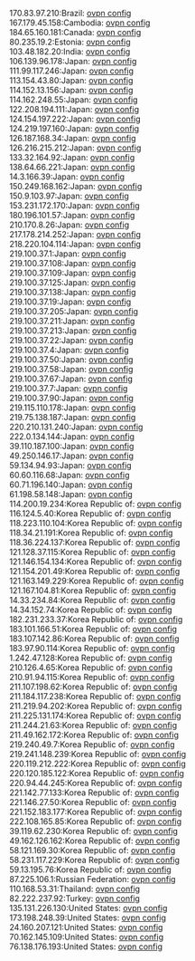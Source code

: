 170.83.97.210:Brazil: [ovpn config](vpn/170_83_97_210.ovpn)  
167.179.45.158:Cambodia: [ovpn config](vpn/167_179_45_158.ovpn)  
184.65.160.181:Canada: [ovpn config](vpn/184_65_160_181.ovpn)  
80.235.19.2:Estonia: [ovpn config](vpn/80_235_19_2.ovpn)  
103.48.182.20:India: [ovpn config](vpn/103_48_182_20.ovpn)  
106.139.96.178:Japan: [ovpn config](vpn/106_139_96_178.ovpn)  
111.99.117.246:Japan: [ovpn config](vpn/111_99_117_246.ovpn)  
113.154.43.80:Japan: [ovpn config](vpn/113_154_43_80.ovpn)  
114.152.13.156:Japan: [ovpn config](vpn/114_152_13_156.ovpn)  
114.162.248.55:Japan: [ovpn config](vpn/114_162_248_55.ovpn)  
122.208.194.111:Japan: [ovpn config](vpn/122_208_194_111.ovpn)  
124.154.197.222:Japan: [ovpn config](vpn/124_154_197_222.ovpn)  
124.219.197.160:Japan: [ovpn config](vpn/124_219_197_160.ovpn)  
126.187.168.34:Japan: [ovpn config](vpn/126_187_168_34.ovpn)  
126.216.215.212:Japan: [ovpn config](vpn/126_216_215_212.ovpn)  
133.32.164.92:Japan: [ovpn config](vpn/133_32_164_92.ovpn)  
138.64.66.221:Japan: [ovpn config](vpn/138_64_66_221.ovpn)  
14.3.166.39:Japan: [ovpn config](vpn/14_3_166_39.ovpn)  
150.249.168.162:Japan: [ovpn config](vpn/150_249_168_162.ovpn)  
150.9.103.97:Japan: [ovpn config](vpn/150_9_103_97.ovpn)  
153.231.172.170:Japan: [ovpn config](vpn/153_231_172_170.ovpn)  
180.196.101.57:Japan: [ovpn config](vpn/180_196_101_57.ovpn)  
210.170.8.26:Japan: [ovpn config](vpn/210_170_8_26.ovpn)  
217.178.214.252:Japan: [ovpn config](vpn/217_178_214_252.ovpn)  
218.220.104.114:Japan: [ovpn config](vpn/218_220_104_114.ovpn)  
219.100.37.1:Japan: [ovpn config](vpn/219_100_37_1.ovpn)  
219.100.37.108:Japan: [ovpn config](vpn/219_100_37_108.ovpn)  
219.100.37.109:Japan: [ovpn config](vpn/219_100_37_109.ovpn)  
219.100.37.125:Japan: [ovpn config](vpn/219_100_37_125.ovpn)  
219.100.37.138:Japan: [ovpn config](vpn/219_100_37_138.ovpn)  
219.100.37.19:Japan: [ovpn config](vpn/219_100_37_19.ovpn)  
219.100.37.205:Japan: [ovpn config](vpn/219_100_37_205.ovpn)  
219.100.37.211:Japan: [ovpn config](vpn/219_100_37_211.ovpn)  
219.100.37.213:Japan: [ovpn config](vpn/219_100_37_213.ovpn)  
219.100.37.22:Japan: [ovpn config](vpn/219_100_37_22.ovpn)  
219.100.37.4:Japan: [ovpn config](vpn/219_100_37_4.ovpn)  
219.100.37.50:Japan: [ovpn config](vpn/219_100_37_50.ovpn)  
219.100.37.58:Japan: [ovpn config](vpn/219_100_37_58.ovpn)  
219.100.37.67:Japan: [ovpn config](vpn/219_100_37_67.ovpn)  
219.100.37.7:Japan: [ovpn config](vpn/219_100_37_7.ovpn)  
219.100.37.90:Japan: [ovpn config](vpn/219_100_37_90.ovpn)  
219.115.110.178:Japan: [ovpn config](vpn/219_115_110_178.ovpn)  
219.75.138.187:Japan: [ovpn config](vpn/219_75_138_187.ovpn)  
220.210.131.240:Japan: [ovpn config](vpn/220_210_131_240.ovpn)  
222.0.134.144:Japan: [ovpn config](vpn/222_0_134_144.ovpn)  
39.110.187.100:Japan: [ovpn config](vpn/39_110_187_100.ovpn)  
49.250.146.17:Japan: [ovpn config](vpn/49_250_146_17.ovpn)  
59.134.94.93:Japan: [ovpn config](vpn/59_134_94_93.ovpn)  
60.60.116.68:Japan: [ovpn config](vpn/60_60_116_68.ovpn)  
60.71.196.140:Japan: [ovpn config](vpn/60_71_196_140.ovpn)  
61.198.58.148:Japan: [ovpn config](vpn/61_198_58_148.ovpn)  
114.200.19.234:Korea Republic of: [ovpn config](vpn/114_200_19_234.ovpn)  
116.124.5.40:Korea Republic of: [ovpn config](vpn/116_124_5_40.ovpn)  
118.223.110.104:Korea Republic of: [ovpn config](vpn/118_223_110_104.ovpn)  
118.34.21.191:Korea Republic of: [ovpn config](vpn/118_34_21_191.ovpn)  
118.36.224.137:Korea Republic of: [ovpn config](vpn/118_36_224_137.ovpn)  
121.128.37.115:Korea Republic of: [ovpn config](vpn/121_128_37_115.ovpn)  
121.146.154.134:Korea Republic of: [ovpn config](vpn/121_146_154_134.ovpn)  
121.154.201.49:Korea Republic of: [ovpn config](vpn/121_154_201_49.ovpn)  
121.163.149.229:Korea Republic of: [ovpn config](vpn/121_163_149_229.ovpn)  
121.167.104.81:Korea Republic of: [ovpn config](vpn/121_167_104_81.ovpn)  
14.33.234.84:Korea Republic of: [ovpn config](vpn/14_33_234_84.ovpn)  
14.34.152.74:Korea Republic of: [ovpn config](vpn/14_34_152_74.ovpn)  
182.231.233.37:Korea Republic of: [ovpn config](vpn/182_231_233_37.ovpn)  
183.101.166.51:Korea Republic of: [ovpn config](vpn/183_101_166_51.ovpn)  
183.107.142.86:Korea Republic of: [ovpn config](vpn/183_107_142_86.ovpn)  
183.97.90.114:Korea Republic of: [ovpn config](vpn/183_97_90_114.ovpn)  
1.242.47.128:Korea Republic of: [ovpn config](vpn/1_242_47_128.ovpn)  
210.126.4.65:Korea Republic of: [ovpn config](vpn/210_126_4_65.ovpn)  
210.91.94.115:Korea Republic of: [ovpn config](vpn/210_91_94_115.ovpn)  
211.107.198.62:Korea Republic of: [ovpn config](vpn/211_107_198_62.ovpn)  
211.184.117.238:Korea Republic of: [ovpn config](vpn/211_184_117_238.ovpn)  
211.219.94.202:Korea Republic of: [ovpn config](vpn/211_219_94_202.ovpn)  
211.225.131.174:Korea Republic of: [ovpn config](vpn/211_225_131_174.ovpn)  
211.244.21.63:Korea Republic of: [ovpn config](vpn/211_244_21_63.ovpn)  
211.49.162.172:Korea Republic of: [ovpn config](vpn/211_49_162_172.ovpn)  
219.240.49.7:Korea Republic of: [ovpn config](vpn/219_240_49_7.ovpn)  
219.241.148.239:Korea Republic of: [ovpn config](vpn/219_241_148_239.ovpn)  
220.119.212.222:Korea Republic of: [ovpn config](vpn/220_119_212_222.ovpn)  
220.120.185.122:Korea Republic of: [ovpn config](vpn/220_120_185_122.ovpn)  
220.94.44.245:Korea Republic of: [ovpn config](vpn/220_94_44_245.ovpn)  
221.142.77.133:Korea Republic of: [ovpn config](vpn/221_142_77_133.ovpn)  
221.146.27.50:Korea Republic of: [ovpn config](vpn/221_146_27_50.ovpn)  
221.152.183.177:Korea Republic of: [ovpn config](vpn/221_152_183_177.ovpn)  
222.108.165.85:Korea Republic of: [ovpn config](vpn/222_108_165_85.ovpn)  
39.119.62.230:Korea Republic of: [ovpn config](vpn/39_119_62_230.ovpn)  
49.162.126.162:Korea Republic of: [ovpn config](vpn/49_162_126_162.ovpn)  
58.121.169.30:Korea Republic of: [ovpn config](vpn/58_121_169_30.ovpn)  
58.231.117.229:Korea Republic of: [ovpn config](vpn/58_231_117_229.ovpn)  
59.13.195.76:Korea Republic of: [ovpn config](vpn/59_13_195_76.ovpn)  
87.225.106.1:Russian Federation: [ovpn config](vpn/87_225_106_1.ovpn)  
110.168.53.31:Thailand: [ovpn config](vpn/110_168_53_31.ovpn)  
82.222.237.92:Turkey: [ovpn config](vpn/82_222_237_92.ovpn)  
135.131.226.130:United States: [ovpn config](vpn/135_131_226_130.ovpn)  
173.198.248.39:United States: [ovpn config](vpn/173_198_248_39.ovpn)  
24.160.207.121:United States: [ovpn config](vpn/24_160_207_121.ovpn)  
70.162.145.109:United States: [ovpn config](vpn/70_162_145_109.ovpn)  
76.138.176.193:United States: [ovpn config](vpn/76_138_176_193.ovpn)  
